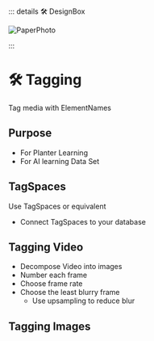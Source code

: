 ::: details 🛠 DesignBox

![PaperPhoto](/PaperPhoto/0019.jpg)

:::

# 🛠 Tagging

Tag media with ElementNames 

## Purpose

- For Planter Learning
- For AI learning Data Set

## TagSpaces

Use TagSpaces or equivalent
- Connect TagSpaces to your database

## Tagging Video

- Decompose Video into images
- Number each frame
- Choose frame rate
- Choose the least blurry frame
    - Use upsampling to reduce blur

## Tagging Images


